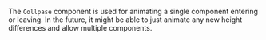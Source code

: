 The `Collpase` component is used for animating a single component entering or leaving. In the future,
it might be able to just animate any new height differences and allow multiple components.
